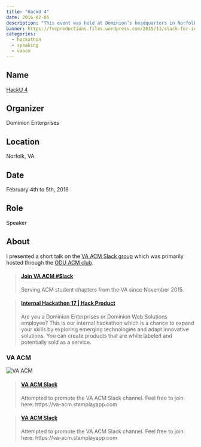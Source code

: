 ```yaml
---
title: "HackU 4"
date: 2016-02-05
description: "This event was held at Dominion’s headquarters in Norfolk, Virginia."
banner: https://fvcproductions.files.wordpress.com/2015/11/slack-for-ios-upload-1.jpg
categories:
  - hackathon
  - speaking
  - vaacm
---
```


## Name

[HackU 4](https://hackathon.dominionenterprises.com/ "HackU 4")

## Organizer

Dominion Enterprises

## Location

Norfolk, VA

## Date

February 4th to 5th, 2016

## Role

Speaker

## About

I presented a short talk on the [VA ACM Slack group](https://va-acm.stamplayapp.com/) which was primarily hosted through the [ODU ACM club](https://www.cs.odu.edu/~acm/).

<blockquote class="embedly-card"><h4><a href="https://va-acm.stamplayapp.com/">Join VA ACM #Slack</a></h4><p>Serving ACM student chapters from the VA since November 2015.</p></blockquote>
<script async src="//cdn.embedly.com/widgets/platform.js" charset="UTF-8"></script>

<blockquote class="embedly-card"><h4><a href="https://hackathon.dominionenterprises.com/">Internal Hackathon 17 | Hack Product</a></h4><p>Are you a Dominion Enterprises or Dominion Web Solutions employee? This is our internal hackathon which is a chance to expand your skills by exploring emerging technologies and adapt innovative solutions. You can create products that are white labeled and potentially sold as a service.</p></blockquote>

### VA ACM

![VA ACM](https://image.slidesharecdn.com/2016-02-07vaacmslack-171102222353/95/va-acm-slack-1-638.jpg?cb=1510969523)

<blockquote class="embedly-card"><h4><a href="https://www.slideshare.net/FVCproductions/2016-0207-va-acm-slack">VA ACM Slack</a></h4><p>Attempted to promote the VA ACM Slack channel. Feel free to join here: https://va-acm.stamplayapp.com</p></blockquote>

<blockquote class="embedly-card"><h4><a href="https://speakerdeck.com/fvcproductions/va-acm-slack">VA ACM Slack</a></h4><p>Attempted to promote the VA ACM Slack channel. Feel free to join here: https://va-acm.stamplayapp.com</p></blockquote>
